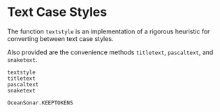 # Text Case Styles

The function `textstyle` is an implementation of
a rigorous heuristic for converting between text case styles.

Also provided are the convenience methods `titletext`, `pascaltext`, and `snaketext`.

```@docs
textstyle
titletext
pascaltext
snaketext
```

```@docs; canonical = false
OceanSonar.KEEPTOKENS
```
